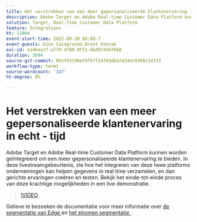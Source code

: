 ```yaml
---
title: Het verstrekken van een meer gepersonaliseerde klantenervaring in echt - tijd
description: Adobe Target en Adobe Real-time Customer Data Platform kunnen worden geïntegreerd om een meer gepersonaliseerde klantenervaring te bieden. In deze livestreamgebeurtenis, zie hoe het integreren van deze twee platforms ondernemingen kan helpen gegevens in real time verzamelen, en dan gerichte ervaringen creëren en testen. Bekijk het einde-tot-einde proces van deze krachtige mogelijkheden in een live demonstratie.
solution: Target, Real-Time Customer Data Platform
feature: Integrations
kt: 11004
event-start-time: 2022-09-20 09:00-7
event-guests: Gina Casagrande,Brent Kostak
exl-id: e14bea3f-e770-4780-9f51-8bd97456fb68
duration: 3694
source-git-commit: 0b2f63198af8767f24783dbafd244c9398c24f33
workflow-type: tm+mt
source-wordcount: '147'
ht-degree: 0%

---
```


# Het verstrekken van een meer gepersonaliseerde klantenervaring in echt - tijd

Adobe Target en Adobe Real-time Customer Data Platform kunnen worden geïntegreerd om een meer gepersonaliseerde klantenervaring te bieden. In deze livestreamgebeurtenis, zie hoe het integreren van deze twee platforms ondernemingen kan helpen gegevens in real time verzamelen, en dan gerichte ervaringen creëren en testen. Bekijk het einde-tot-einde proces van deze krachtige mogelijkheden in een live demonstratie.

>[!VIDEO](https://video.tv.adobe.com/v/3409425/?quality=12&learn=on)

Gelieve te bezoeken de documentatie voor meer informatie over [ de segmentatie van Edge ](https://experienceleague.adobe.com/docs/experience-platform/segmentation/ui/edge-segmentation.html?lang=nl-NL) en [ het stromen segmentatie ](https://experienceleague.adobe.com/docs/experience-platform/segmentation/ui/streaming-segmentation.html?lang=nl-NL).

